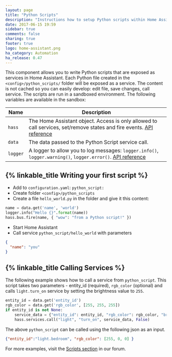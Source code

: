 ```yaml
---
layout: page
title: "Python Scripts"
description: "Instructions how to setup Python scripts within Home Assistant."
date: 2017-06-15 19:59
sidebar: true
comments: false
sharing: true
footer: true
logo: home-assistant.png
ha_category: Automation
ha_release: 0.47
---
```


This component allows you to write Python scripts that are exposed as services in Home Assistant. Each Python file created in the `<config>/python_scripts/` folder will be exposed as a service. The content is not cached so you can easily develop: edit file, save changes, call service. The scripts are run in a sandboxed environment. The following variables are available in the sandbox:

| Name | Description |
| ---- | ----------- |
| `hass` | The Home Assistant object. Access is only allowed to call services, set/remove states and fire events. [API reference][hass-api]
| `data` | The data passed to the Python Script service call.
| `logger` | A logger to allow you to log messages: `logger.info()`, `logger.warning()`, `logger.error()`. [API reference][logger-api]

[hass-api]: https://home-assistant.io/developers/development_hass_object/
[logger-api]: https://docs.python.org/3.4/library/logging.html#logger-objects

## {% linkable_title Writing your first script %}

 - Add to `configuration.yaml`: `python_script:`
 - Create folder `<config>/python_scripts`
 - Create a file `hello_world.py` in the folder and give it this content:

```python
name = data.get('name', 'world')
logger.info("Hello {}".format(name))
hass.bus.fire(name, { "wow": "from a Python script!" })
```

 - Start Home Assistant
 - Call service `python_script/hello_world` with parameters

```json
{
  "name": "you"
}
```

## {% linkable_title Calling Services %}
The following example shows how to call a service from `python_script`. This script takes two parameters - entity_id (required), `rgb_color` (optional) and calls `light.turn_on` service by setting the brightness value to `255`.

```python
entity_id = data.get('entity_id')
rgb_color = data.get('rgb_color', [255, 255, 255])
if entity_id is not None:
    service_data = {"entity_id": entity_id, "rgb_color": rgb_color, "brightness": 255 }
    hass.services.call("light", "turn_on", service_data, False)
```
The above `python_script` can be called using the following json as an input.

```json
{"entity_id":"light.bedroom", "rgb_color": [255, 0, 0] }
```

For more examples, visit the [Scripts section](https://community.home-assistant.io/c/projects/scripts) in our forum.
